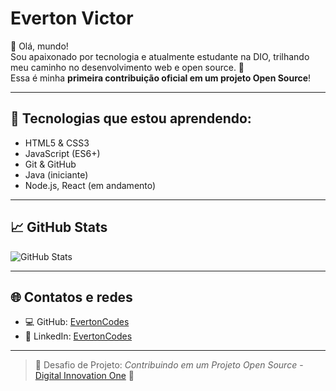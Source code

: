 # Everton Victor

👋 Olá, mundo!  
Sou apaixonado por tecnologia e atualmente estudante na DIO, trilhando meu caminho no desenvolvimento web e open source. 🚀  
Essa é minha **primeira contribuição oficial em um projeto Open Source**!

---

## 🚀 Tecnologias que estou aprendendo:

- HTML5 & CSS3
- JavaScript (ES6+)
- Git & GitHub
- Java (iniciante)
- Node.js, React (em andamento)

---

## 📈 GitHub Stats

![GitHub Stats](https://github-readme-stats.vercel.app/api?username=EvertonCodes&show_icons=true&theme=dracula)

---

## 🌐 Contatos e redes

- 💻 GitHub: [EvertonCodes](https://github.com/EvertonCodes)
- 🔗 LinkedIn: [EvertonCodes](https://linkedin.com/in/EvertonCodes)

---

> 🎯 Desafio de Projeto: *Contribuindo em um Projeto Open Source* - [Digital Innovation One](https://www.dio.me) 💙
